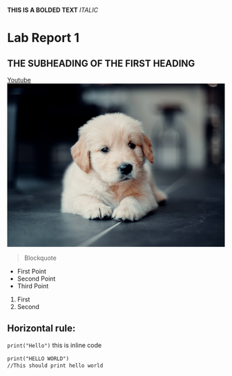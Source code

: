 **THIS IS A BOLDED TEXT** 
*ITALIC*
# Lab Report 1
## THE SUBHEADING OF THE FIRST HEADING
[Youtube](www.youtube.com)
![Image](dog.jpg) 
> Blockquote
>

- First Point
- Second Point
- Third Point
1. First
2. Second


Horizontal rule: 
--------

`print("Hello")` this is inline code

```
print("HELLO WORLD")
//This should print hello world
```
